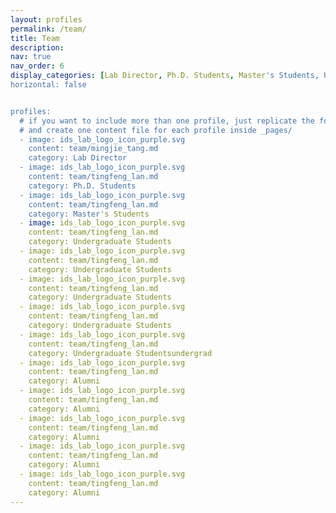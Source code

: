 ```yaml
---
layout: profiles
permalink: /team/
title: Team
description: 
nav: true
nav_order: 6
display_categories: [Lab Director, Ph.D. Students, Master's Students, Undergraduate Students, Alumni]
horizontal: false


profiles:
  # if you want to include more than one profile, just replicate the following block
  # and create one content file for each profile inside _pages/
  - image: ids_lab_logo_icon_purple.svg
    content: team/mingjie_tang.md
    category: Lab Director
  - image: ids_lab_logo_icon_purple.svg
    content: team/tingfeng_lan.md
    category: Ph.D. Students
  - image: ids_lab_logo_icon_purple.svg
    content: team/tingfeng_lan.md
    category: Master's Students
  - image: ids_lab_logo_icon_purple.svg
    content: team/tingfeng_lan.md
    category: Undergraduate Students
  - image: ids_lab_logo_icon_purple.svg
    content: team/tingfeng_lan.md
    category: Undergraduate Students
  - image: ids_lab_logo_icon_purple.svg
    content: team/tingfeng_lan.md
    category: Undergraduate Students
  - image: ids_lab_logo_icon_purple.svg
    content: team/tingfeng_lan.md
    category: Undergraduate Students
  - image: ids_lab_logo_icon_purple.svg
    content: team/tingfeng_lan.md
    category: Undergraduate Studentsundergrad
  - image: ids_lab_logo_icon_purple.svg
    content: team/tingfeng_lan.md
    category: Alumni
  - image: ids_lab_logo_icon_purple.svg
    content: team/tingfeng_lan.md
    category: Alumni
  - image: ids_lab_logo_icon_purple.svg
    content: team/tingfeng_lan.md
    category: Alumni
  - image: ids_lab_logo_icon_purple.svg
    content: team/tingfeng_lan.md
    category: Alumni
  - image: ids_lab_logo_icon_purple.svg
    content: team/tingfeng_lan.md
    category: Alumni
---
```


